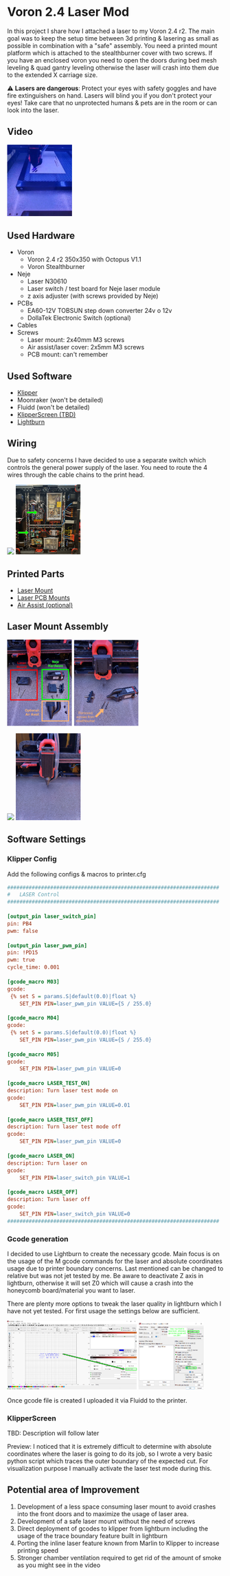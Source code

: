 # Voron 2.4 Laser Mod

In this project I share how I attached a laser to my Voron 2.4 r2. The main goal was to keep the setup time between 3d printing & lasering as small as possible in combination with a "safe" assembly. You need a printed mount platform which is attached to the stealthburner cover with two screws. If you have an enclosed voron you need to open the doors during bed mesh leveling & quad gantry leveling otherwise the laser will crash into them due to the extended X carriage size.

:warning: **Lasers are dangerous**: Protect your eyes with safety goggles and have fire extinguishers on hand. Lasers will blind you if you don't protect your eyes! Take care that no unprotected humans & pets are in the room or can look into the laser.

## Video

<a href="https://streamable.com/fsrknh" title="Video"><img src="./Videos/thumbnail.jpg" alt="Video" width="30%" /></a>


## Used Hardware

- Voron
  - Voron 2.4 r2 350x350 with Octopus V1.1  
  - Voron Stealthburner
- Neje
  - Laser N30610
  - Laser switch / test board for Neje laser module
  - z axis adjuster (with screws provided by Neje)
- PCBs
  - EA60-12V TOBSUN step down converter 24v o 12v
  - DollaTek Electronic Switch (optional)
- Cables
- Screws
  - Laser mount: 2x40mm M3 screws
  - Air assist/laser cover: 2x5mm M3 screws
  - PCB mount: can't remember

## Used Software

- [Klipper](#klipper-config)
- Moonraker (won't be detailed)
- Fluidd (won't be detailed)
- [KlipperScreen (TBD)](#klipperscreen)
- [Lightburn](#gcode-generation)

## Wiring

Due to safety concerns I have decided to use a separate switch which controls the general power supply of the laser. You need to route the 4 wires through the cable chains to the print head.

<img src="./Images/Wiring/WiringLaserVoron1.png" width="50%">  <img src="./Images/Wiring/WiringLaserVoron2.png" width="30%">

## Printed Parts

- [Laser Mount](STLs/)
- [Laser PCB Mounts](STLs/)
- [Air Assist (optional)](STLs/)

## Laser Mount Assembly

<img src="./Images/StealthburnerMount/LaserMountAssembly1.png" width="30%">  <img src="./Images/StealthburnerMount/LaserMountAssembly2.png" width="30%">

<img src="./Images/StealthburnerMount/LaserMountAssembly3.jpg" width="30%">  <img src="./Images/StealthburnerMount/LaserMountAssembly4.jpg" width="30%">

## Software Settings

### Klipper Config

Add the following configs & macros to printer.cfg

```cfg
#####################################################################
#   LASER Control
#####################################################################

[output_pin laser_switch_pin]
pin: PB4
pwm: false

[output_pin laser_pwm_pin]
pin: !PD15 
pwm: true
cycle_time: 0.001

[gcode_macro M03]
gcode:
 {% set S = params.S|default(0.0)|float %}
    SET_PIN PIN=laser_pwm_pin VALUE={S / 255.0}

[gcode_macro M04]
gcode:
 {% set S = params.S|default(0.0)|float %}
    SET_PIN PIN=laser_pwm_pin VALUE={S / 255.0}

[gcode_macro M05]
gcode:
    SET_PIN PIN=laser_pwm_pin VALUE=0

[gcode_macro LASER_TEST_ON]
description: Turn laser test mode on
gcode:
    SET_PIN PIN=laser_pwm_pin VALUE=0.01

[gcode_macro LASER_TEST_OFF]
description: Turn laser test mode off
gcode:
    SET_PIN PIN=laser_pwm_pin VALUE=0

[gcode_macro LASER_ON]
description: Turn laser on
gcode:
    SET_PIN PIN=laser_switch_pin VALUE=1

[gcode_macro LASER_OFF]
description: Turn laser off
gcode:
    SET_PIN PIN=laser_switch_pin VALUE=0
#####################################################################
```

### Gcode generation

I decided to use Lightburn to create the necessary gcode. Main focus is on the usage of the M gcode commands for the laser and absolute coordinates usage due to printer boundary concerns. Last mentioned can be changed to relative but was not jet tested by me. Be aware to deactivate Z axis in lightburn, otherwise it will set Z0 which will cause a crash into the honeycomb board/material you want to laser.

There are plenty more options to tweak the laser quality in lightburn which I have not yet tested. For first usage the settings below are sufficient.

<img src="./Images/LightburnSettings/Lightburn1.png" width="60%">  <img src="./Images/LightburnSettings/Lightburn2.png" width="30%">

Once gcode file is created I uploaded it via Fluidd to the printer.

### KlipperScreen

TBD: Description will follow later

Preview: I noticed that it is extremely difficult to determine with absolute coordinates where the laser is going to do its job, so I wrote a very basic python script which traces the outer boundary of the expected cut. For visualization purpose I manually activate the laser test mode during this.

## Potential area of Improvement

1. Development of a less space consuming laser mount to avoid crashes into the front doors and to maximize the usage of laser area.
2. Development of a safe laser mount without the need of screws
3. Direct deployment of gcodes to klipper from lightburn including the usage of the trace boundary feature built in lightburn
4. Porting the inline laser feature known from Marlin to Klipper to increase printing speed
5. Stronger chamber ventilation required to get rid of the amount of smoke as you might see in the video
